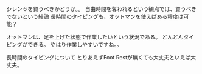 
シレン６を買うべきかどうか。。
自由時間を奪われるという観点では、買うべきでないという結論
長時間のタイピングも、オットマンを使えばある程度は可能？

オットマンは、足を上げた状態で作業したいという状況である。
どんどんタイピングができる。
やはり作業しやすいですね。。

長時間のタイピングについて
とりあえずFoot Restが無くても大丈夫といえば大丈夫。


